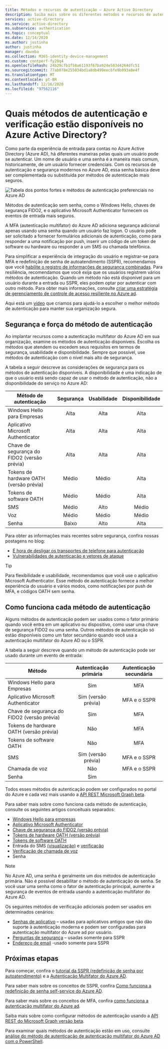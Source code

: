 ```yaml
---
title: Métodos e recursos de autenticação – Azure Active Directory
description: Saiba mais sobre os diferentes métodos e recursos de autenticação disponíveis no Azure Active Directory para ajudar a melhorar e proteger eventos de entrada
services: active-directory
ms.service: active-directory
ms.subservice: authentication
ms.topic: conceptual
ms.date: 12/14/2020
ms.author: justinha
author: justinha
manager: daveba
ms.collection: M365-identity-device-management
ms.custom: contperf-fy20q4
ms.openlocfilehash: 24b29cfb1f58a61193f67ba924e583d4264dfc51
ms.sourcegitcommit: 77ab078e255034bd1a8db499eec6fe9b093a8e4f
ms.translationtype: MT
ms.contentlocale: pt-BR
ms.lasthandoff: 12/16/2020
ms.locfileid: "97562116"
---
```

# <a name="what-authentication-and-verification-methods-are-available-in-azure-active-directory"></a>Quais métodos de autenticação e verificação estão disponíveis no Azure Active Directory?

Como parte da experiência de entrada para contas no Azure Active Directory (Azure AD), há diferentes maneiras pelas quais um usuário pode se autenticar. Um nome de usuário e uma senha é a maneira mais comum, historicamente, de um usuário fornecer credenciais. Com os recursos de autenticação e segurança modernos no Azure AD, essa senha básica deve ser complementada ou substituída por métodos de autenticação mais seguros.

![Tabela dos pontos fortes e métodos de autenticação preferenciais no Azure AD](media/concept-authentication-methods/authentication-methods.png)

Métodos de autenticação sem senha, como o Windows Hello, chaves de segurança FIDO2, e o aplicativo Microsoft Authenticator fornecem os eventos de entrada mais seguros.

A MFA (autenticação multifator) do Azure AD adiciona segurança adicional apenas usando uma senha quando um usuário faz logon. O usuário pode ser solicitado a fornecer formulários adicionais de autenticação, como para responder a uma notificação por push, inserir um código de um token de software ou hardware ou responder a um SMS ou chamada telefônica.

Para simplificar a experiência de integração do usuário e registrar-se para MFA e redefinição de senha de autoatendimento (SSPR), recomendamos que você [habilite o registro de informações de segurança combinadas](howto-registration-mfa-sspr-combined.md). Para resiliência, recomendamos que você exija que os usuários registrem vários métodos de autenticação. Quando um método não está disponível para um usuário durante a entrada ou SSPR, eles podem optar por autenticar com outro método. Para obter mais informações, consulte [criar uma estratégia de gerenciamento de controle de acesso resiliente no Azure ad](concept-resilient-controls.md).

Aqui está um [vídeo](https://www.youtube.com/watch?v=LB2yj4HSptc&feature=youtu.be) que criamos para ajudá-lo a escolher o melhor método de autenticação para manter sua organização segura.

## <a name="authentication-method-strength-and-security"></a>Segurança e força do método de autenticação

Ao implantar recursos como a autenticação multifator do Azure AD em sua organização, examine os métodos de autenticação disponíveis. Escolha os métodos que atendem ou excedem seus requisitos em termos de segurança, usabilidade e disponibilidade. Sempre que possível, use métodos de autenticação com o nível mais alto de segurança.

A tabela a seguir descreve as considerações de segurança para os métodos de autenticação disponíveis. A disponibilidade é uma indicação de que o usuário está sendo capaz de usar o método de autenticação, não a disponibilidade do serviço no Azure AD:

| Método de autenticação          | Segurança | Usabilidade | Disponibilidade |
|--------------------------------|:--------:|:---------:|:------------:|
| Windows Hello para Empresas     | Alta     | Alta      | Alta         |
| Aplicativo Microsoft Authenticator    | Alta     | Alta      | Alta         |
| Chave de segurança do FIDO2 (versão prévia)   | Alta     | Alta      | Alta         |
| Tokens de hardware OATH (versão prévia) | Médio   | Médio    | Alta         |
| Tokens de software OATH           | Médio   | Médio    | Alta         |
| SMS                            | Médio   | Alto      | Médio       |
| Voz                          | Médio   | Médio    | Médio       |
| Senha                       | Baixo      | Alto      | Alta         |

Para obter as informações mais recentes sobre segurança, confira nossas postagens no blog:

- [É hora de desligar os transportes de telefone para autenticação](https://techcommunity.microsoft.com/t5/azure-active-directory-identity/it-s-time-to-hang-up-on-phone-transports-for-authentication/ba-p/1751752)
- [Vulnerabilidades de autenticação e vetores de ataque](https://techcommunity.microsoft.com/t5/azure-active-directory-identity/all-your-creds-are-belong-to-us/ba-p/855124)

> [!TIP]
> Para flexibilidade e usabilidade, recomendamos que você use o aplicativo Microsoft Authenticator. Esse método de autenticação fornece a melhor experiência do usuário e vários modos, como notificações por push de MFA, e códigos OATH sem senha.

## <a name="how-each-authentication-method-works"></a>Como funciona cada método de autenticação

Alguns métodos de autenticação podem ser usados como o fator primário quando você entra em um aplicativo ou dispositivo, como usar uma chave de segurança FIDO2 ou uma senha. Outros métodos de autenticação só estão disponíveis como um fator secundário quando você usa a autenticação multifator do Azure AD ou o SSPR.

A tabela a seguir descreve quando um método de autenticação pode ser usado durante um evento de entrada:

| Método                         | Autenticação primária | Autenticação secundária  |
|--------------------------------|:----------------------:|:-------------------------:|
| Windows Hello para Empresas     | Sim                    | MFA                       |
| Aplicativo Microsoft Authenticator    | Sim (versão prévia)          | MFA e o SSPR              |
| Chave de segurança do FIDO2 (versão prévia)   | Sim                    | MFA                       |
| Tokens de hardware OATH (versão prévia) | Não                     | MFA                       |
| Tokens de software OATH           | Não                     | MFA                       |
| SMS                            | Sim (versão prévia)          | MFA e o SSPR              |
| Chamada de voz                     | Não                     | MFA e o SSPR              |
| Senha                       | Sim                    |                           |

Todos esses métodos de autenticação podem ser configurados no portal do Azure e cada vez mais usando a [API REST Microsoft Graph beta](/graph/api/resources/authenticationmethods-overview?view=graph-rest-beta).

Para saber mais sobre como funciona cada método de autenticação, consulte os seguintes artigos conceituais separados:

* [Windows Hello para empresas](/windows/security/identity-protection/hello-for-business/hello-overview)
* [Aplicativo Microsoft Authenticator](concept-authentication-authenticator-app.md)
* [Chave de segurança do FIDO2 (versão prévia)](concept-authentication-passwordless.md#fido2-security-keys)
* [Tokens de hardware OATH (versão prévia)](concept-authentication-oath-tokens.md#oath-hardware-tokens-preview)
* [Tokens de software OATH](concept-authentication-oath-tokens.md#oath-software-tokens)
* Entrada do SMS [(visualização)](howto-authentication-sms-signin.md) e [verificação](concept-authentication-phone-options.md#mobile-phone-verification)
* [Verificação de chamada de voz](concept-authentication-phone-options.md)
* Senha

> [!NOTE]
> No Azure AD, uma senha é geralmente um dos métodos de autenticação primária. Não é possível desabilitar o método de autenticação de senha. Se você usar uma senha como o fator de autenticação principal, aumente a segurança de eventos de entrada usando a autenticação multifator do Azure AD.

Os seguintes métodos de verificação adicionais podem ser usados em determinados cenários:

* [Senhas de aplicativo](howto-mfa-app-passwords.md) – usadas para aplicativos antigos que não dão suporte à autenticação moderna e podem ser configuradas para autenticação multifator do Azure ad por usuário.
* [Perguntas de segurança](concept-authentication-security-questions.md) – usadas somente para SSPR
* [Endereço de email](concept-sspr-howitworks.md#authentication-methods) -usado somente para SSPR

## <a name="next-steps"></a>Próximas etapas

Para começar, confira o [tutorial da SSPR (redefinição de senha por autoatendimento)][tutorial-sspr] e a [Autenticação Multifator do Azure AD][tutorial-azure-mfa].

Para saber mais sobre os conceitos de SSPR, confira [Como funciona a redefinição de senha self-service do Azure AD][concept-sspr].

Para saber mais sobre os conceitos de MFA, confira [como funciona a autenticação multifator do Azure ad][concept-mfa].

Saiba mais sobre como configurar métodos de autenticação usando a [API REST do Microsoft Graph versão beta](/graph/api/resources/authenticationmethods-overview?view=graph-rest-beta).

Para examinar quais métodos de autenticação estão em uso, consulte [análise do método de autenticação de autenticação multifator do Azure AD com o PowerShell](/samples/azure-samples/azure-mfa-authentication-method-analysis/azure-mfa-authentication-method-analysis/).

<!-- INTERNAL LINKS -->
[tutorial-sspr]: tutorial-enable-sspr.md
[tutorial-azure-mfa]: tutorial-enable-azure-mfa.md
[concept-sspr]: concept-sspr-howitworks.md
[concept-mfa]: concept-mfa-howitworks.md
